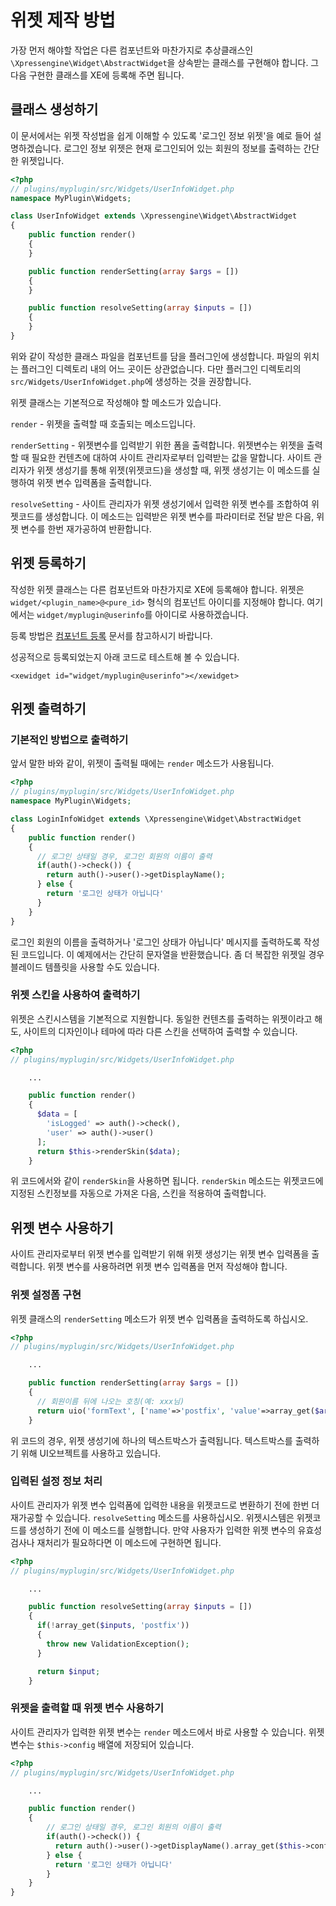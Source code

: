 # 위젯 제작 방법

가장 먼저 해야할 작업은 다른 컴포넌트와 마찬가지로 추상클래스인 `\Xpressengine\Widget\AbstractWidget`을 상속받는 클래스를 구현해야 합니다. 그 다음 구현한 클래스를 XE에 등록해 주면 됩니다.

## 클래스 생성하기 <a id="undefined"></a>

이 문서에서는 위젯 작성법을 쉽게 이해할 수 있도록 '로그인 정보 위젯'을 예로 들어 설명하겠습니다. 로그인 정보 위젯은 현재 로그인되어 있는 회원의 정보를 출력하는 간단한 위젯입니다.

```php
<?php
// plugins/myplugin/src/Widgets/UserInfoWidget.php
namespace MyPlugin\Widgets;

class UserInfoWidget extends \Xpressengine\Widget\AbstractWidget
{
    public function render()
    {
    }

    public function renderSetting(array $args = [])
    {
    }

    public function resolveSetting(array $inputs = [])
    {
    }
}
```

위와 같이 작성한 클래스 파일을 컴포넌트를 담을 플러그인에 생성합니다. 파일의 위치는 플러그인 디렉토리 내의 어느 곳이든 상관없습니다. 다만 플러그인 디렉토리의 `src/Widgets/UserInfoWidget.php`에 생성하는 것을 권장합니다.

위젯 클래스는 기본적으로 작성해야 할 메소드가 있습니다.

`render` - 위젯을 출력할 때 호출되는 메소드입니다.

`renderSetting` - 위젯변수를 입력받기 위한 폼을 출력합니다. 위젯변수는 위젯을 출력할 때 필요한 컨텐츠에 대하여 사이트 관리자로부터 입력받는 값을 말합니다. 사이트 관리자가 위젯 생성기를 통해 위젯\(위젯코드\)을 생성할 때, 위젯 생성기는 이 메소드를 실행하여 위젯 변수 입력폼을 출력합니다.

`resolveSetting` - 사이트 관리자가 위젯 생성기에서 입력한 위젯 변수를 조합하여 위젯코드를 생성합니다. 이 메소드는 입력받은 위젯 변수를 파라미터로 전달 받은 다음, 위젯 변수를 한번 재가공하여 반환합니다.

## 위젯 등록하기 <a id="undefined-1"></a>

작성한 위젯 클래스는 다른 컴포넌트와 마찬가지로 XE에 등록해야 합니다. 위젯은 `widget/<plugin_name>@<pure_id>` 형식의 컴포넌트 아이디를 지정해야 합니다. 여기에서는 `widget/myplugin@userinfo`를 아이디로 사용하겠습니다.

등록 방법은 [컴포넌트 등록](https://www.xpressengine.io/manual/plugin-make-guide/how-to-add-component) 문서를 참고하시기 바랍니다.

성공적으로 등록되었는지 아래 코드로 테스트해 볼 수 있습니다.

```text
<xewidget id="widget/myplugin@userinfo"></xewidget>
```

## 위젯 출력하기 <a id="undefined-2"></a>

### 기본적인 방법으로 출력하기 <a id="undefined-4"></a>

앞서 말한 바와 같이, 위젯이 출력될 때에는 `render` 메소드가 사용됩니다.

```php
<?php
// plugins/myplugin/src/Widgets/UserInfoWidget.php
namespace MyPlugin\Widgets;

class LoginInfoWidget extends \Xpressengine\Widget\AbstractWidget
{
    public function render()
    {
      // 로그인 상태일 경우, 로그인 회원의 이름이 출력
      if(auth()->check()) {
        return auth()->user()->getDisplayName();
      } else {
        return '로그인 상태가 아닙니다'
      }
    }
}
```

로그인 회원의 이름을 출력하거나 '로그인 상태가 아닙니다' 메시지를 출력하도록 작성된 코드입니다. 이 예제에서는 간단히 문자열을 반환했습니다. 좀 더 복잡한 위젯일 경우 블레이드 템플릿을 사용할 수도 있습니다.

### 위젯 스킨을 사용하여 출력하기 <a id="undefined-5"></a>

위젯은 스킨시스템을 기본적으로 지원합니다. 동일한 컨텐츠를 출력하는 위젯이라고 해도, 사이트의 디자인이나 테마에 따라 다른 스킨을 선택하여 출력할 수 있습니다.

```php
<?php
// plugins/myplugin/src/Widgets/UserInfoWidget.php

    ...

    public function render()
    {
      $data = [
        'isLogged' => auth()->check(),
        'user' => auth()->user()
      ];
      return $this->renderSkin($data);
    }
```

위 코드에서와 같이 `renderSkin`을 사용하면 됩니다. `renderSkin` 메소드는 위젯코드에 지정된 스킨정보를 자동으로 가져온 다음, 스킨을 적용하여 출력합니다.

## 위젯 변수 사용하기 <a id="undefined-3"></a>

사이트 관리자로부터 위젯 변수를 입력받기 위해 위젯 생성기는 위젯 변수 입력폼을 출력합니다. 위젯 변수를 사용하려면 위젯 변수 입력폼을 먼저 작성해야 합니다.

### 위젯 설정폼 구현 <a id="undefined-6"></a>

위젯 클래스의 `renderSetting` 메소드가 위젯 변수 입력폼을 출력하도록 하십시오.

```php
<?php
// plugins/myplugin/src/Widgets/UserInfoWidget.php

    ...

    public function renderSetting(array $args = [])
    {
      // 회원이름 뒤에 나오는 호칭(예: xxx님)
      return uio('formText', ['name'=>'postfix', 'value'=>array_get($args, 'postfix'), 'label'=>'호칭', 'description'=>'회원이름 뒤에 출력될 호칭을 적어주세요']);
    }
```

위 코드의 경우, 위젯 생성기에 하나의 텍스트박스가 출력됩니다. 텍스트박스를 출력하기 위해 UI오브젝트를 사용하고 있습니다.

### 입력된 설정 정보 처리 <a id="undefined-7"></a>

사이트 관리자가 위젯 변수 입력폼에 입력한 내용을 위젯코드로 변환하기 전에 한번 더 재가공할 수 있습니다. `resolveSetting` 메소드를 사용하십시오. 위젯시스템은 위젯코드를 생성하기 전에 이 메소드를 실행합니다. 만약 사용자가 입력한 위젯 변수의 유효성 검사나 재처리가 필요하다면 이 메소드에 구현하면 됩니다.

```php
<?php
// plugins/myplugin/src/Widgets/UserInfoWidget.php

    ...

    public function resolveSetting(array $inputs = [])
    {
      if(!array_get($inputs, 'postfix'))
      {
        throw new ValidationException();
      }

      return $input;
    }
```

### 위젯을 출력할 때 위젯 변수 사용하기 <a id="undefined-8"></a>

사이트 관리자가 입력한 위젯 변수는 `render` 메소드에서 바로 사용할 수 있습니다. 위젯변수는 `$this->config` 배열에 저장되어 있습니다.

```php
<?php
// plugins/myplugin/src/Widgets/UserInfoWidget.php

    ...

    public function render()
    {
        // 로그인 상태일 경우, 로그인 회원의 이름이 출력
        if(auth()->check()) {
          return auth()->user()->getDisplayName().array_get($this->config, 'postfix');
        } else {
          return '로그인 상태가 아닙니다'
        }
    }
}
```

